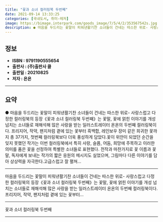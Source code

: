 ```yaml
---
title: "꽃과 소녀 컬러링북 두번째"
date: 2021-09-14 13:33:25
categories: [국내도서, 취미-레저]
image: https://bimage.interpark.com/goods_image/7/5/4/2/353567542s.jpg
description: ● 마음을 두드리는 꽃말이 피워낸활기찬 소녀들이 건네는 따스한 위로- 사랑스럽고 다정한 컬러링북의 등장《꽃과 소녀 컬러링북 두번째》는 꽃말, 꽃에 얽힌 이야기를 개성 넘치는 소녀들로 재해석해 많은 사랑을 받는 일러스트레이터 욘욘의 두번째 컬러링북이다. 프리지어, 작약, 팬지처럼 곁에
---
```


## **정보**

- **ISBN : 9791190555654**
- **출판사 : (주)출판사 클**
- **출판일 : 20210825**
- **저자 : 욘욘**

------



## **요약**

●  마음을 두드리는 꽃말이 피워낸활기찬 소녀들이 건네는 따스한 위로- 사랑스럽고 다정한 컬러링북의 등장《꽃과 소녀 컬러링북 두번째》는 꽃말, 꽃에 얽힌 이야기를 개성 넘치는 소녀들로 재해석해 많은 사랑을 받는 일러스트레이터 욘욘의 두번째 컬러링북이다. 프리지어, 작약, 팬지처럼 곁에 있는 꽃부터 흑백합, 레인보우 장미 같은 희귀한 꽃까지 총 37가지, 첫번째 컬러링북보다 더욱 풍성하게 담았다.꽃이 위안이 되었던 순간을 잊지 못했던 작가는 이번 컬러링북에서 특히 사랑, 슬픔, 어둠, 희망에 주목하고 이러한 의미를 품은 꽃을 선정하여 특별한 소녀들로 표현했다. 전작과 마찬가지로 꽃 이름과 꽃말, 독자에게 보내는 작가의 짧은 응원의 메시지도 실었으며, 그림마다 다른 이야기를 담아 상상력을 자극한다.고급스럽고 잘 펼쳐...

------

마음을 두드리는 꽃말이 피워낸활기찬 소녀들이 건네는 따스한 위로- 사랑스럽고 다정한 컬러링북의 등장《꽃과 소녀 컬러링북 두번째》는 꽃말, 꽃에 얽힌 이야기를 개성 넘치는 소녀들로 재해석해 많은 사랑을 받는 일러스트레이터 욘욘의 두번째 컬러링북이다. 프리지어, 작약, 팬지처럼 곁에 있는 꽃부터... 

------


꽃과 소녀 컬러링북 두번째 

------


